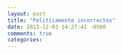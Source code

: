 ```yaml
---
layout: post
title: "Politícamente incorrectos"
date: 2013-12-03 14:27:41 -0500
comments: true
categories: 
---
```


